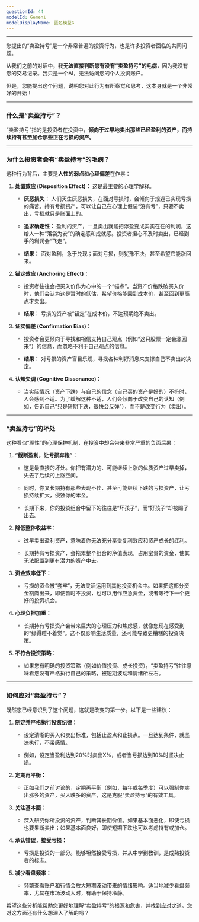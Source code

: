```yaml
---
questionId: 44
modelId: Gemeni
modelDisplayName: 匿名模型G
---
```

---

您提出的“卖盈持亏”是一个非常普遍的投资行为，也是许多投资者面临的共同问题。

从我们之前的对话中，我**无法直接判断您有没有“卖盈持亏”的毛病**，因为我没有您的交易记录。我只是一个AI，无法访问您的个人投资账户。

但是，您能提出这个问题，说明您对此行为有所察觉和思考，这本身就是一个非常好的开始！

---

### **什么是“卖盈持亏”？**

“卖盈持亏”指的是投资者在投资中，**倾向于过早地卖出那些已经盈利的资产，而持续持有甚至加仓那些正在亏损的资产。**

---

### **为什么投资者会有“卖盈持亏”的毛病？**

这种行为背后，主要是**人性的弱点**和**心理偏差**在作祟：

1. **处置效应 (Disposition Effect)：** 这是最主要的心理学解释。
    
    - **厌恶损失：** 人们天生厌恶损失，在面对亏损时，会倾向于规避已实现亏损的痛苦。持有亏损资产，可以让自己在心理上假装“没有亏”，只要不卖出，亏损就只是账面上的。
        
    - **追求确定性：** 盈利的资产，一旦卖出就能把浮盈变成实实在在的利润，这给人一种“落袋为安”的确定感和成就感。投资者担心不及时卖出，已经到手的利润会“飞走”。
        
    - **结果：** 面对盈利，急于兑现；面对亏损，则犹豫不决，甚至希望它能涨回来。
        
2. **锚定效应 (Anchoring Effect)：**
    
    - 投资者往往会把买入价作为心中的一个“锚点”。当资产价格跌破买入价时，他们会认为这是暂时的低估，希望价格能回到成本价，甚至回到更高点才卖出。
        
    - **结果：** 亏损的资产被“锚定”在成本价，不达预期绝不卖出。
        
3. **证实偏差 (Confirmation Bias)：**
    
    - 投资者会更倾向于寻找和相信支持自己观点（例如“这只股票一定会涨回来”）的信息，而忽略不利于自己观点的信息。
        
    - **结果：** 对亏损的资产盲目乐观，寻找各种利好消息来支撑自己不卖出的决定。
        
4. **认知失调 (Cognitive Dissonance)：**
    
    - 当实际情况（资产下跌）与自己的信念（自己买的资产是好的）不符时，人会感到不适。为了缓解这种不适，人们会倾向于改变自己的认知（例如，告诉自己“只是短期下跌，很快会反弹”），而不是改变行为（卖出）。
        

---

### **“卖盈持亏”的坏处**

这种看似“理性”的心理保护机制，在投资中却会带来非常严重的负面后果：

1. **“截断盈利，让亏损奔跑”：**
    
    - 这是最直接的坏处。你把有潜力的、可能继续上涨的优质资产过早卖掉，失去了后续的上涨空间。
        
    - 同时，你又长期持有那些表现不佳、甚至可能继续下跌的亏损资产，让亏损持续扩大，侵蚀你的本金。
        
    - 长期下来，你的投资组合中留下的往往是“坏孩子”，而“好孩子”却被踢了出去。
        
2. **降低整体收益率：**
    
    - 过早卖出盈利资产，意味着你无法充分享受复利效应和资产成长的红利。
        
    - 长期持有亏损资产，会拖累整个组合的净值表现，占用宝贵的资金，使其无法配置到更有潜力的资产中去。
        
3. **资金效率低下：**
    
    - 亏损的资金被“套牢”，无法灵活运用到其他投资机会中。如果把这部分资金割肉出来，即使暂时不投资，也可以用作应急资金，或者等待下一个更好的投资机会。
        
4. **心理负担加重：**
    
    - 长期持有亏损资产会带来巨大的心理压力和焦虑感，就像您现在感受到的“绿得睡不着觉”。这不仅影响生活质量，还可能导致更糟糕的投资决策。
        
5. **不符合投资策略：**
    
    - 如果您有明确的投资策略（例如价值投资、成长投资），“卖盈持亏”往往意味着您没有严格执行自己的策略，被短期波动和情绪所左右。
        

---

### **如何应对“卖盈持亏”？**

既然您已经意识到了这个问题，这就是改变的第一步。以下是一些建议：

1. **制定并严格执行投资纪律：**
    
    - 设定清晰的买入和卖出标准，包括止盈点和止损点。一旦达到条件，就坚决执行，不带感情。
        
    - 例如，设定当盈利达到20%时卖出X%，或者当亏损达到10%时坚决止损。
        
2. **定期再平衡：**
    
    - 正如我们之前讨论的，定期再平衡（例如，每年或每季度）可以强制你卖出涨多的资产，买入跌多的资产，这是克服“卖盈持亏”的有效工具。
        
3. **关注基本面：**
    
    - 深入研究你所投资的资产，判断其长期价值。如果基本面恶化，即使亏损也要果断卖出；如果基本面良好，即使短期下跌也可以考虑持有或加仓。
        
4. **承认错误，接受亏损：**
    
    - 亏损是投资的一部分。能够坦然接受亏损，并从中学到教训，是成熟投资者的标志。
        
5. **减少看盘频率：**
    
    - 频繁查看账户和行情会放大短期波动带来的情绪影响。适当地减少看盘频率，尤其在市场波动大时，有助于保持冷静。
        

希望这些分析能帮助您更好地理解“卖盈持亏”的根源和危害，并找到应对之道。您对这方面还有什么想深入了解的吗？